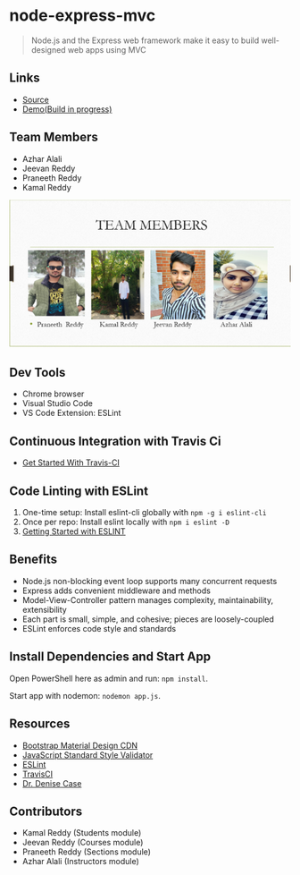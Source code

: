 # node-express-mvc

> Node.js and the Express web framework make it easy to build well-designed web apps using MVC


## Links

- [Source](https://github.com/AzharAlali/mvc-app)
- [Demo(Build in progress)](https://github.com/AzharAlali/mvc-app)

## Team Members

- Azhar Alali 
- Jeevan Reddy
- Praneeth Reddy
- Kamal Reddy

![Team-06 44563-01](https://github.com/AzharAlali/mvc-app/blob/master/Capture%20%20group.PNG)

## Dev Tools

- Chrome browser
- Visual Studio Code
- VS Code Extension: ESLint

## Continuous Integration with Travis Ci

- [Get Started With Travis-CI](https://docs.travis-ci.com/user/tutorial/)

## Code Linting with ESLint

1. One-time setup: Install eslint-cli globally with `npm -g i eslint-cli`
1. Once per repo: Install eslint locally with `npm i eslint -D`
1. [Getting Started with ESLINT](https://eslint.org/docs/user-guide/getting-started)

## Benefits

- Node.js non-blocking event loop supports many concurrent requests
- Express adds convenient middleware and methods
- Model-View-Controller pattern manages complexity, maintainability, extensibility
- Each part is small, simple, and cohesive; pieces are loosely-coupled
- ESLint enforces code style and standards

## Install Dependencies and Start App

Open PowerShell here as admin and run: `npm install`.

Start app with nodemon: `nodemon app.js`.


## Resources

- [Bootstrap Material Design CDN](https://mdbootstrap.com/md-bootstrap-cdn/)
- [JavaScript Standard Style Validator](https://standardjs.com/demo.html)
- [ESLint](https://eslint.org/)
- [TravisCI](https://travis-ci.org/)
- [Dr. Denise Case](https://github.com/denisecase)

## Contributors
- Kamal Reddy (Students module)
- Jeevan Reddy (Courses module)
- Praneeth Reddy (Sections module)
- Azhar Alali (Instructors module)


